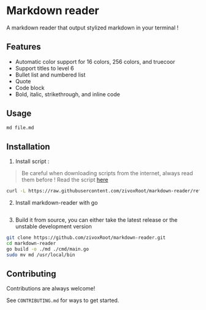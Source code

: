 # Markdown reader

A markdown reader that output stylized markdown in your terminal !

## Features

- Automatic color support for 16 colors, 256 colors, and truecoor
- Support titles to level 6
- Bullet list and numbered list
- Quote
- Code block
- Bold, italic, strikethrough, and inline code

## Usage

```bash
md file.md
```

## Installation

1. Install script :

> Be careful when downloading scripts from the internet, always read them before ! Read the script [here](https://github.com/zivoxRoot/markdown-reader/blob/main/install.sh)

```Bash
curl -L https://raw.githubusercontent.com/zivoxRoot/markdown-reader/refs/heads/main/install.sh | bash
```

2. Install markdown-reader with go

```bash
```

3. Build it from source, you can either take the latest release or the unstable development version

```bash
git clone https://github.com/zivoxRoot/markdown-reader.git
cd markdown-reader
go build -o ./md ./cmd/main.go
sudo mv md /usr/local/bin
```

## Contributing

Contributions are always welcome!

See `CONTRIBUTING.md` for ways to get started.
